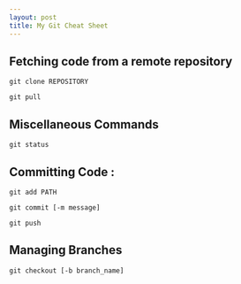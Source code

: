```yaml
---
layout: post
title: My Git Cheat Sheet
---
```

## Fetching code from a remote repository

`git clone REPOSITORY`

`git pull`

## Miscellaneous Commands

`git status`

## Committing Code :

`git add PATH`

`git commit [-m message]`

`git push`

## Managing Branches

`git checkout [-b branch_name]`